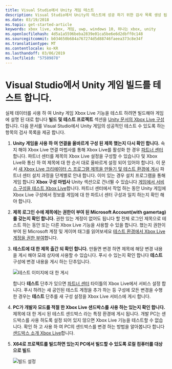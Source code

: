 ```yaml
---
title: Visual Studio에서 Unity 게임 테스트
description: Visual Studio에서 Unity의 테스트에 성공 하기 위한 검사 목록 생성 됩니다.
ms.date: 03/19/2018
ms.topic: get-started-article
keywords: xbox live, xbox, 게임, uwp, windows 10, 하나는 xbox, unity
ms.openlocfilehash: 4d5a1a5596beba2839e01ca5be6e6d2dbff0c148
ms.sourcegitcommit: b034650b684a767274d5d88746faeea373c8e34f
ms.translationtype: MT
ms.contentlocale: ko-KR
ms.lasthandoff: 03/06/2019
ms.locfileid: "57589878"
---
```

# <a name="test-your-unity-game-build-in-visual-studio"></a>Visual Studio에서 Unity 게임 빌드를 테스트 합니다.

실제 데이터를 사용 하 여 Unity 게임 Xbox Live 기능을 테스트 하려면 빌드해야 게임에 설명 된 대로 합니다 **빌드 및 테스트 프로젝트** 섹션을 [Unity 문서의 Xbox Live 구성](configure-xbox-live-in-unity.md)합니다. 다음 문서를 Visual Studio에서 Unity 게임의 성공적인 테스트 수 있도록 하는 항목의 검사 목록을 제공 합니다.

1. **Unity 게임을 사용 하 여 연결을 올바르게 구성 된 제목 했는지 다시 확인 합니다.**
    숙지 해야 Xbox Live 연결 마법사를 통해 Xbox Live를 활성화 한 경우 [파트너 센터](https://partner.microsoft.com/dashboard)합니다. 파트너 센터를 제목의 Xbox Live 설정을 구성할 수 있습니다 및 Xbox Live와 통신 하 여 제목에 대 한 순서 대로 올바르게 설정 되어 있어야 합니다. 이 문서 [새 Xbox Live 크리에이터 스 프로그램 제목을 만들기 및 테스트 환경에 게시](create-and-test-a-new-creators-title.md) 파트너 센터 설치 과정을 단계별로 안내 합니다. 이미 있는 경우 설치 프로그램을 통해 게임 합니다 **Xbox 구성 마법사** Unity 섹션으로 건너뛸 수 있습니다 [게임에서 서비스 구성을 테스트 Xbox Live](create-and-test-a-new-creators-title.md#test-xbox-live-service-configuration-in-your-game)합니다. 파트너 센터에서 작업 하는 동안 Unity 게임에 Xbox Live 구성에서 정보를 게임에 대 한 파트너 센터 구성과 일치 하는지 확인 해야 합니다.

2. **제목 로그인 수에 제목에는 권한이 부여 된 Microsoft Account(with gamertag)를 갖는지 확인 합니다.**
    권한 있는 계정이 없어도 됩니다 할 전체 로그인 제목으로 테스트 하는 동안 또는 다른 Xbox Live 기능을 사용할 수 있을 합니다. 했는지 권한이 부여 된 Microsoft 계정 및 게이머 태그를 읽어보세요 [테스트 환경에서 Xbox Live 계정을 권한 부여](authorize-xbox-live-accounts.md)합니다.

3. **테스트에 대 한 제목 출간 되 확인 합니다.**
    만들면 변경 하면 제목에 해당 변경 내용을 게시 해야 모래 상자에 사용할 수 있습니다. 푸시 수 있는지 확인 합니다 **테스트** 구성에 변경 내용을 게시 하는 단추입니다.

    ![테스트 이미지에 대 한 게시](../images/creators_udc/creators_udc_xboxlive_config_test.png)

    합니다 **테스트** 단추가 있으면 [파트너 센터](https://partner.microsoft.com/dashboard) 타이틀의 Xbox Live에서 서비스 설정 합니다. 푸시 하려는 새 공인된 테스트 계정을 추가 하는 등 구성에 모든 변경을 수행한 경우는 **테스트** 단추를 새 구성 설정을 Xbox Live 서비스에 게시 합니다.

4. **PC가 개발자 모드를 적절 한 Xbox Live 샌드박스를 사용 하는 있는지 확인 합니다.**
    제목에 대 한 게시 된 테스트 샌드박스 라는 특정 환경에 게시 됩니다. 개발 PC는 샌드박스를 사용 하도록 설정 되어 있지 않으면 Xbox Live 기능을 테스트할 수 없습니다. 확인 하 고 사용 하 여 PC의 샌드박스를 변경 하는 방법을 알아봅니다 합니다 [샌드박스 소개 Xbox Live](xbox-live-sandboxes-creators.md)합니다.

5. **X64로 프로젝트를 빌드하면 있는지 PC에서 빌드할 수 있도록 로컬 컴퓨터를 대상으로 빌드**

    ![빌드 설정](../images/unity/get-started-with-creators/vsBuildSettings.JPG)